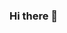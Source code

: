 ### Hi there 👋

<!--
**Bh0ss/Bh0ss** is a ✨ _special_ ✨ repository because its `README.md` (this file) appears on your GitHub profile.

Here are some ideas to get you started:

- 🔭 I’m currently working on building my data science tool bag while focusing in sports data and machine learning modeling
- 🌱 I’m currently learning how to create an image clustering algorithm to group user uploaded images together based on skill
- 🤔 I’m looking for help with any and all machine learning algorithms and understanding their complexity
- 💬 Ask me about anything, I am open and freeminded to talk about anything in or outside the techonology realm
- 📫 How to reach me: You can find me on Linkedin @ https://www.linkedin.com/in/brendan-hoss/
- ⚡ Fun fact: I am someone who enjoys the outdoors just as much as I enjoy my computer based skills. I try to create a happy middle allowing myself time to downhill mountain bike, hike, kayak, surf and camp. I am outgoing and love talking tech or nature. Feel free to reach out with any questions or just to chat!
-->
